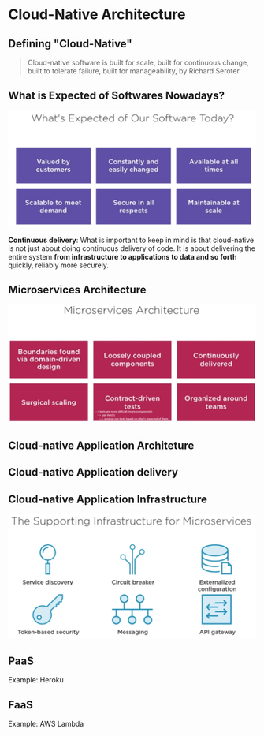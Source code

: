 # Cloud-Native Architecture

## Defining "Cloud-Native"
> Cloud-native software is built for scale, built for continuous change, built to tolerate failure, built for manageability, by Richard Seroter

## What is Expected of Softwares Nowadays?
![what-expected-of-software-today](resources/what-expected-of-software-today.png)

**Continuous delivery**: What is important to keep in mind is that cloud-native is not just about doing continuous delivery of code. It is about delivering the entire system **from infrastructure to applications to data and so forth** quickly, reliably more securely.


## Microservices Architecture
![micro-arch](resources/micro-arch.png)

## Cloud-native Application Architeture

## Cloud-native Application delivery

## Cloud-native Application Infrastructure
![infrastructure-for-microservices](resources/infrastructure-for-microservices.png)

## PaaS
Example: Heroku
## FaaS
Example: AWS Lambda
